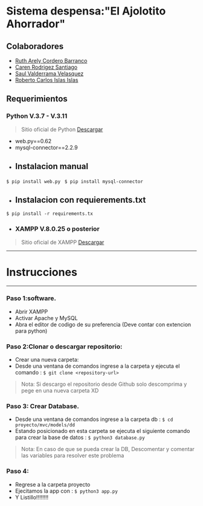 # Sistema despensa:"El Ajolotito Ahorrador"

## Colaboradores
- [Ruth Arely Cordero Barranco](https://github.com/RuthArely21)
- [Caren Rodrigez Santiago](https://github.com/Caren302) 
- [Saul Valderrama Velasquez](https://github.com/SaulVVelazquez)
- [Roberto Carlos Islas Islas](https://github.com/Rob37toIslas) 
## Requerimientos
### Python V.3.7 - V.3.11
> Sitio oficial de Python
[Descargar](https://www.python.org/downloads/) 
- web.py==0.62
- mysql-connector==2.2.9
- ## Instalacion manual
`$ pip install web.py `
`$ pip install mysql-connector`
- ## Instalacion con requierements.txt
`$ pip install -r requirements.tx`
- ### XAMPP V.8.0.25 o posterior
> Sitio oficial de XAMPP
> [Descargar](https://www.apachefriends.org/es/download.html)

 
-------------
# Instrucciones
-------------
### Paso 1:software.
+ Abrir XAMPP
+ Activar Apache y MySQL
+ Abra el editor de codigo de su preferencia (Deve contar con extencion para python) 
### Paso 2:Clonar o descargar  repositorio:
+ Crear una nueva carpeta:
+ Desde una ventana de comandos ingrese a la carpeta y ejecuta el comando :
   `$ git clone <repository-url> `
> Nota:
> Si descargo el repositorio desde Github solo descomprima y pege en una nueva carpeta XD
### Paso 3: Crear Database.
+ Desde una ventana de comandos ingrese a la carpeta db :
   `$ cd proyecto/mvc/models/dd `
+  Estando posicionado en esta carpeta se ejecuta el siguiente comando para crear la base de datos :
     `$ python3 database.py` 
> Nota:
> En caso de que se pueda crear la DB, Descomentar y comentar las variables para resolver este problema
### Paso 4:
+ Regrese a la carpeta proyecto 
+ Ejecitamos la app con :
   `$ python3 app.py`
+ Y Listillo!!!!!!!!

